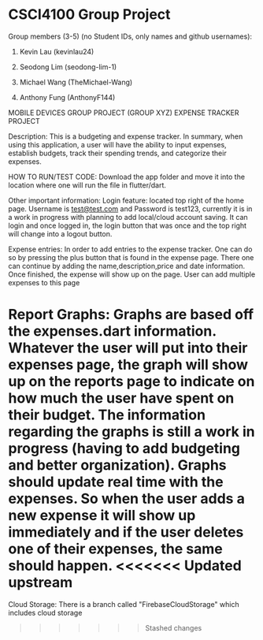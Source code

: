 # CSCI4100 Group Project

Group members (3-5) (no Student IDs, only names and github usernames):

1. Kevin Lau (kevinlau24)

2. Seodong Lim (seodong-lim-1)

3. Michael Wang (TheMichael-Wang)

4. Anthony Fung (AnthonyF144)

MOBILE DEVICES GROUP PROJECT (GROUP XYZ)
EXPENSE TRACKER PROJECT

Description: 
This is a budgeting and expense tracker. In summary, when using this application, a user will have the ability to input expenses, establish budgets, track their spending trends, and categorize their expenses.

HOW TO RUN/TEST CODE:
Download the app folder and move it into the location where one will run the file in flutter/dart. 

Other important information:
Login feature: located top right of the home page. Username is test@test.com and Password is test123, currently it is in a work in progress with planning to add local/cloud account saving. It can login and once logged in, the login button that was once and the top right will change into a logout button.

Expense entries: In order to add entries to the expense tracker. One can do so by pressing the plus button that is found in the expense page. There one can continue by adding the name,description,price and date information. Once finished, the expense will show up on the page. User can add multiple expenses to this page

Report Graphs: Graphs are based off the expenses.dart information. Whatever the user will put into their expenses page, the graph will show up on the reports page to indicate on how much the user have spent on their budget. The information regarding the graphs is still a work in progress (having to add budgeting and better organization). Graphs should update real time with the expenses. So when the user adds a new expense it will show up immediately and if the user deletes one of their expenses, the same should happen.
<<<<<<< Updated upstream
=======

Cloud Storage: There is a branch called "FirebaseCloudStorage" which includes cloud storage
>>>>>>> Stashed changes
